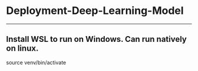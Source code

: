 # Deployment-Deep-Learning-Model
-----------------------------
Install WSL to run on Windows.
Can run natively on linux.
-----------------------------
source venv/bin/activate
